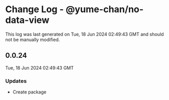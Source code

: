 # Change Log - @yume-chan/no-data-view

This log was last generated on Tue, 18 Jun 2024 02:49:43 GMT and should not be manually modified.

## 0.0.24
Tue, 18 Jun 2024 02:49:43 GMT

### Updates

- Create package

